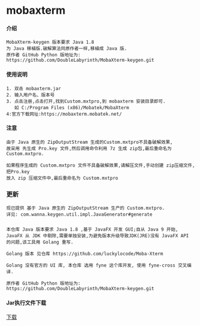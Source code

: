 # mobaxterm

#### 介绍

    MobaXterm-keygen 版本要求 Java 1.8
    为 Java 移植版.破解算法同原作者一样,移植成 Java 版. 
    原作者 GitHub Python 版地址为: 
    https://github.com/DoubleLabyrinth/MobaXterm-keygen.git

#### 使用说明

    1. 双击 mobaxterm.jar 
    2. 输入用户名、版本号
    3. 点击注册,点击打开,找到Custom.mxtpro,到 mobaxterm 安装目录即可.
       如 C:/Program Files (x86)/Mobatek/MobaXterm
    4:官方下载网址:https://mobaxterm.mobatek.net/

#### 注意

    由于 Java 原生的 ZipOutputStream 生成的Custom.mxtpro不具备破解效果,
    故采用 先生成 Pro.key 文件,然后调用命令利用 7z 生成 zip包,最后重命名为 Custom.mxtpro.
    
    如果程序生成的 Custom.mxtpro 文件不具备破解效果,请解压文件,手动创建 zip压缩文件,把Pro.key
    放入 zip 压缩文件中,最后重命名为 Custom.mxtpro

### 更新

    现已提供 基于 Java 原生的 ZipOutputStream 生产的 Custom.mxtpro.
    详见: com.wanna.keygen.util.impl.JavaGenerator#generate

### 
    本仓库 Java 版本要求 Java 1.8 ,基于 JavaFX 开发 GUI;自从 Java 9 开始, 
    JavaFX 从 JDK 中剔除,需要单独安装,为避免版本升级导致JDK(JRE)没有 JavaFX API 的问题,该工具用 Golang 重写.
    
    Golang 版本 见仓库 https://github.com/luckylocode/Moba-Xterm
    
    Golang 没有官方的 UI 库, 本仓库 选用 fyne 这个库开发, 使用 fyne-cross 交叉编译.
    
    原作者 GitHub Python 版地址为:
    https://github.com/DoubleLabyrinth/MobaXterm-keygen.git

#### Jar执行文件下载

[下载](https://gitee.com/luckylo/mobaxterm/tags)

